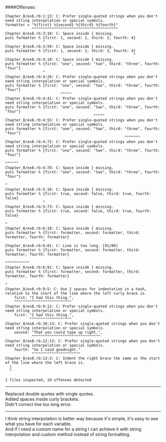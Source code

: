 ####Offenses:

    Chapter_8/ex8.rb:1:13: C: Prefer single-quoted strings when you don't need string interpolation or special symbols.
    formatter = "%{first} %{second} %{third} %{fourth}"
                ^^^^^^^^^^^^^^^^^^^^^^^^^^^^^^^^^^^^^^^
    Chapter_8/ex8.rb:3:18: C: Space inside { missing.
    puts formatter % {first: 1, second: 2, third: 3, fourth: 4}
                     ^
    Chapter_8/ex8.rb:3:59: C: Space inside } missing.
    puts formatter % {first: 1, second: 2, third: 3, fourth: 4}
                                                              ^
    Chapter_8/ex8.rb:4:18: C: Space inside { missing.
    puts formatter % {first: "one", second: "two", third: "three", fourth: "four"}
                     ^
    Chapter_8/ex8.rb:4:26: C: Prefer single-quoted strings when you don't need string interpolation or special symbols.
    puts formatter % {first: "one", second: "two", third: "three", fourth: "four"}
                             ^^^^^
    Chapter_8/ex8.rb:4:41: C: Prefer single-quoted strings when you don't need string interpolation or special symbols.
    puts formatter % {first: "one", second: "two", third: "three", fourth: "four"}
                                            ^^^^^
    Chapter_8/ex8.rb:4:55: C: Prefer single-quoted strings when you don't need string interpolation or special symbols.
    puts formatter % {first: "one", second: "two", third: "three", fourth: "four"}
                                                          ^^^^^^^
    Chapter_8/ex8.rb:4:72: C: Prefer single-quoted strings when you don't need string interpolation or special symbols.
    puts formatter % {first: "one", second: "two", third: "three", fourth: "four"}
                                                                           ^^^^^^
    Chapter_8/ex8.rb:4:78: C: Space inside } missing.
    puts formatter % {first: "one", second: "two", third: "three", fourth: "four"}
                                                                                 ^
    Chapter_8/ex8.rb:5:18: C: Space inside { missing.
    puts formatter % {first: true, second: false, third: true, fourth: false}
                     ^
    Chapter_8/ex8.rb:5:73: C: Space inside } missing.
    puts formatter % {first: true, second: false, third: true, fourth: false}
                                                                            ^
    Chapter_8/ex8.rb:6:18: C: Space inside { missing.
    puts formatter % {first: formatter, second: formatter, third: formatter, fourth: formatter}
                     ^
    Chapter_8/ex8.rb:6:81: C: Line is too long. [91/80]
    puts formatter % {first: formatter, second: formatter, third: formatter, fourth: formatter}
                                                                                    ^^^^^^^^^^^
    Chapter_8/ex8.rb:6:91: C: Space inside } missing.
    puts formatter % {first: formatter, second: formatter, third: formatter, fourth: formatter}
                                                                                              ^
    Chapter_8/ex8.rb:9:5: C: Use 2 spaces for indentation in a hash, relative to the start of the line where the left curly brace is.
        first: "I had this thing.",
        ^^^^^^^^^^^^^^^^^^^^^^^^^^
    Chapter_8/ex8.rb:9:12: C: Prefer single-quoted strings when you don't need string interpolation or special symbols.
        first: "I had this thing.",
               ^^^^^^^^^^^^^^^^^^^
    Chapter_8/ex8.rb:10:13: C: Prefer single-quoted strings when you don't need string interpolation or special symbols.
        second: "That you could type up right.",
                ^^^^^^^^^^^^^^^^^^^^^^^^^^^^^^^
    Chapter_8/ex8.rb:12:13: C: Prefer single-quoted strings when you don't need string interpolation or special symbols.
        fourth: "So I said goodnight."
                ^^^^^^^^^^^^^^^^^^^^^^
    Chapter_8/ex8.rb:13:3: C: Indent the right brace the same as the start of the line where the left brace is.
      }
      ^
    
    1 files inspected, 19 offenses detected
    
***

Replaced double quotes with single quotes.  
Added spaces inside curly brackets.  
Didn't correct line too long error.  

***

I think string interpolation is better way because it's simple, it's easy to see what you have for each variable.  
And if I need a custom name for a string I can achieve it with string interpolation and custom method instead of string formatting.  
